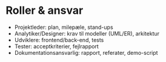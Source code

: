 # Roller & ansvar
- Projektleder: plan, milepæle, stand-ups
- Analytiker/Designer: krav til modeller (UML/ER), arkitektur
- Udviklere: frontend/back-end, tests
- Tester: acceptkriterier, fejlrapport
- Dokumentationsansvarlig: rapport, referater, demo-script  
